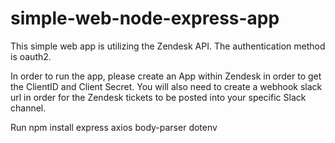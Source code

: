 # simple-web-node-express-app

This simple web app is utilizing the Zendesk API. The authentication method is oauth2.

In order to run the app, please create an App within Zendesk in order to get the ClientID and Client Secret. You will also need to create a webhook slack url in order for the Zendesk tickets to be posted into your specific Slack channel.

Run npm install express axios body-parser dotenv

